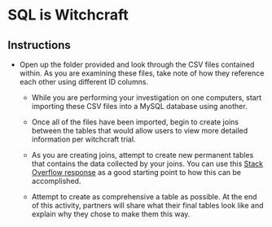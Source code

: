 # SQL is Witchcraft

## Instructions

* Open up the folder provided and look through the CSV files contained within. As you are examining these files, take note of how they reference each other using different ID columns.

  * While you are performing your investigation on one computers, start importing these CSV files into a MySQL database using another.

  * Once all of the files have been imported, begin to create joins between the tables that would allow users to view more detailed information per witchcraft trial.

  * As you are creating joins, attempt to create new permanent tables that contains the data collected by your joins. You can use this [Stack Overflow response](https://stackoverflow.com/a/6595301) as a good starting point to how this can be accomplished.

  * Attempt to create as comprehensive a table as possible. At the end of this activity, partners will share what their final tables look like and explain why they chose to make them this way.

